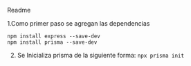 Readme

1.Como primer paso se agregan las dependencias


```
npm install express --save-dev
npm install prisma --save-dev
```

2. Se Inicializa prisma de la siguiente forma: `npx prisma init`
